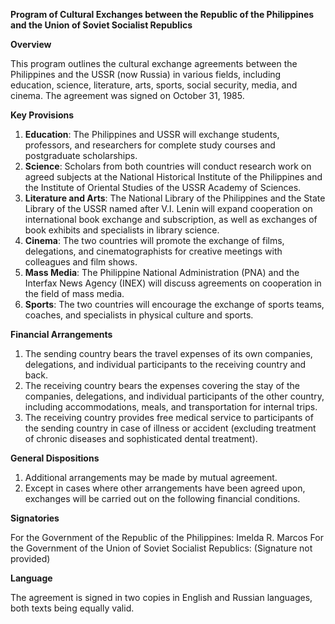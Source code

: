 **Program of Cultural Exchanges between the Republic of the Philippines and the Union of Soviet Socialist Republics**

**Overview**

This program outlines the cultural exchange agreements between the Philippines and the USSR (now Russia) in various fields, including education, science, literature, arts, sports, social security, media, and cinema. The agreement was signed on October 31, 1985.

**Key Provisions**

1. **Education**: The Philippines and USSR will exchange students, professors, and researchers for complete study courses and postgraduate scholarships.
2. **Science**: Scholars from both countries will conduct research work on agreed subjects at the National Historical Institute of the Philippines and the Institute of Oriental Studies of the USSR Academy of Sciences.
3. **Literature and Arts**: The National Library of the Philippines and the State Library of the USSR named after V.I. Lenin will expand cooperation on international book exchange and subscription, as well as exchanges of book exhibits and specialists in library science.
4. **Cinema**: The two countries will promote the exchange of films, delegations, and cinematographists for creative meetings with colleagues and film shows.
5. **Mass Media**: The Philippine National Administration (PNA) and the Interfax News Agency (INEX) will discuss agreements on cooperation in the field of mass media.
6. **Sports**: The two countries will encourage the exchange of sports teams, coaches, and specialists in physical culture and sports.

**Financial Arrangements**

1. The sending country bears the travel expenses of its own companies, delegations, and individual participants to the receiving country and back.
2. The receiving country bears the expenses covering the stay of the companies, delegations, and individual participants of the other country, including accommodations, meals, and transportation for internal trips.
3. The receiving country provides free medical service to participants of the sending country in case of illness or accident (excluding treatment of chronic diseases and sophisticated dental treatment).

**General Dispositions**

1. Additional arrangements may be made by mutual agreement.
2. Except in cases where other arrangements have been agreed upon, exchanges will be carried out on the following financial conditions.

**Signatories**

For the Government of the Republic of the Philippines: Imelda R. Marcos
For the Government of the Union of Soviet Socialist Republics: (Signature not provided)

**Language**

The agreement is signed in two copies in English and Russian languages, both texts being equally valid.